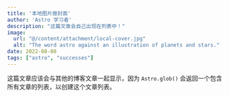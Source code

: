```yaml
---
title: '本地图片做封面'
author: 'Astro 学习者'
description: "这篇文章会自己出现在列表中！"
image:
  url: "@/content/attachment/local-cover.jpg"
  alt: "The word astro against an illustration of planets and stars."
date: 2022-08-08
tags: ["astro", "successes"]
---
```

这篇文章应该会与其他的博客文章一起显示，因为 `Astro.glob()` 会返回一个包含所有文章的列表，以创建这个文章列表。